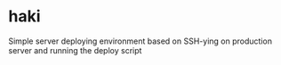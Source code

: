 haki
====

Simple server deploying environment based on SSH-ying on production server and running the deploy script
